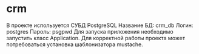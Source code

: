 # crm
В проекте используется СУБД PostgreSQL
    Название БД: crm_db
    Логин: postgres
    Пароль: psgpwd
Для запуска приложения необходимо запустить класс Application.
Для корректной работы проекта может потребоваться установка шаблонизатора mustache.
